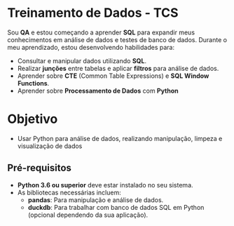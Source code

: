 # Treinamento de Dados - TCS

Sou **QA** e estou começando a aprender **SQL** para expandir meus conhecimentos em análise de dados e testes de banco de dados. Durante o meu aprendizado, estou desenvolvendo habilidades para:

- Consultar e manipular dados utilizando **SQL**.
- Realizar **junções** entre tabelas e aplicar **filtros** para análise de dados.
- Aprender sobre **CTE** (Common Table Expressions) e **SQL Window Functions**.
- Aprender sobre **Processamento de Dados** com **Python**

# Objetivo
- Usar Python para análise de dados, realizando manipulação, limpeza e visualização de dados
## **Pré-requisitos**

- **Python 3.6 ou superior** deve estar instalado no seu sistema.
- As bibliotecas necessárias incluem:
  - **pandas**: Para manipulação e análise de dados.
  - **duckdb**: Para trabalhar com banco de dados SQL em Python (opcional dependendo da sua aplicação).


